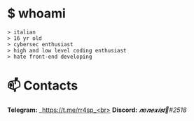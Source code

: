 # $ whoami
```
> italian
> 16 yr old
> cybersec enthusiast
> high and low level coding enthusiast
> hate front-end developing
```

# 📫 Contacts
**Telegram:** _https://t.me/rr4sp_<br>
**Discord:** _𝒏ø𝒏𝒆𝒙𝒊𝒔𝒕🌙#2518_
